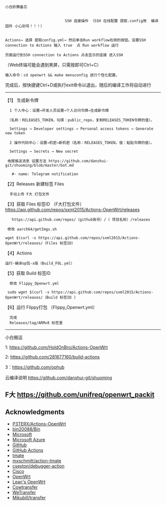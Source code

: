                                                                                 小白折腾备忘 


                               SSH 连接操作 （SSH 在线配置 提取.config用  编译固件 小心封号！！！）                                                                       


    Actions→ 选择 提取config.yml→ 然后单击Run workflow右侧的按钮。设置SSH connection to Actions 输入 true  点 Run workflow 运行

    页面运行到SSH connection to Actions 点击显示的连接 进入SSH

   （Web终端可能会遇到黑屏，只需按即可Ctrl+C）

    输入命令：cd openwrt && make menuconfig 进行个性化配置。

   完成后，按快捷键Ctrl+D或执行exit命令以退出，随后的编译工作将自动进行
   
-----------------------------------------------------------------------------------------------

【1】 生成新令牌

      1 个人中心：设置→开发人员设置→个人访问令牌→生成新令牌

     （名称：RELEASES_TOKEN，勾择：public_repo，复制RELEASES_TOKEN令牌的值）。

      Settings → Developer settings → Personal access tokens → Generate new token

      2 操作代码中心：设置→机密→新机密（名称：RELEASES_TOKEN，值：粘贴令牌的值）。

      Settings → Secrets → New secret
      
     电报推送消息 设置方法 https://github.com/danshui-git/shuoming/blob/master/bot.md

       #- name: Telegram notification
       
       
【2】Releases 新建标签 Files

      手动上传 F大 打包文件
      
【3】获取 Files 标签ID  （F大打包文件）  https://api.github.com/repos/sxml2015/Actions-OpenWrt/releases
               
       https://api.github.com/repos/（github账号）/（ 项目名称）/releases 
  
     修改 aarch64/getImgs.sh

    wget $(curl -s https://api.github.com/repos/sxml2015/Actions-OpenWrt/releases/（Files 标签ID）

【4】Actions

    运行-编译op包-x版（Build_FOL.yml）
     
     
【5】获取 Build 标签ID

      修改 Flippy_Openwrt.yml 
  
     sudo wget $(curl -s https://api.github.com/repos/sxml2015/Actions-OpenWrt/releases/（Build 标签ID )
     
     
【6】运行 Flippy打包 （Flippy_Openwrt.yml）
      
      完成
      Releases/tag/ARMv8 标签里

  
  --------------------------------------------------------------------------------------
  
小白搬运

1: https://github.com/HoldOnBro/Actions-OpenWrt

2: https://github.com/281677160/build-actions

3：https://github.com/ophub

云编译说明 https://github.com/danshui-git/shuoming

F大  https://github.com/unifreq/openwrt_packit
---------------------------------------------------------------------------------------
## Acknowledgments

- [P3TERX/Actions-OpenWrt](https://github.com/P3TERX/Actions-OpenWrt)
- [bin20088/Bin](https://github.com/bin20088/Bin)
- [Microsoft](https://www.microsoft.com)
- [Microsoft Azure](https://azure.microsoft.com)
- [GitHub](https://github.com)
- [GitHub Actions](https://github.com/features/actions)
- [tmate](https://github.com/tmate-io/tmate)
- [mxschmitt/action-tmate](https://github.com/mxschmitt/action-tmate)
- [csexton/debugger-action](https://github.com/csexton/debugger-action)
- [Cisco](https://www.cisco.com/)
- [OpenWrt](https://github.com/openwrt/openwrt)
- [Lean's OpenWrt](https://github.com/coolsnowwolf/lede)
- [Cowtransfer](https://cowtransfer.com)
- [WeTransfer](https://wetransfer.com/)
- [Mikubill/transfer](https://github.com/Mikubill/transfer)
